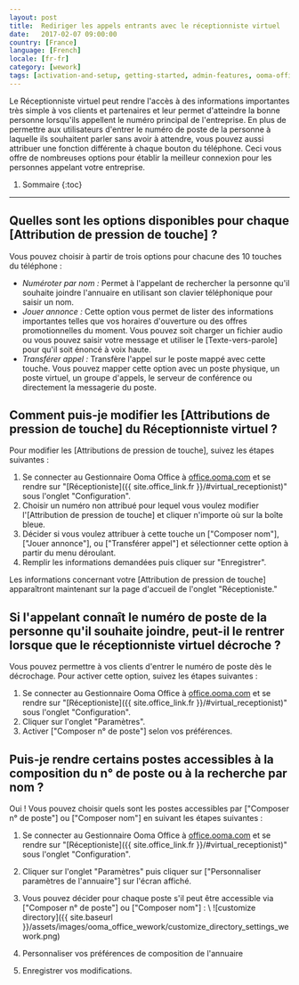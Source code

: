 ```yaml
---
layout: post
title:  Rediriger les appels entrants avec le réceptionniste virtuel
date:   2017-02-07 09:00:00
country: [France]
language: [French]
locale: [fr-fr]
category: [wework]
tags: [activation-and-setup, getting-started, admin-features, ooma-office-manager, calling, wework]
---
```


Le Réceptionniste virtuel peut rendre l'accès à des informations importantes très simple à vos clients et partenaires et leur permet d'atteindre la bonne personne lorsqu'ils appellent le numéro principal de l'entreprise. En plus de permettre aux utilisateurs d'entrer le numéro de poste de la personne à laquelle ils souhaitent parler sans avoir à attendre, vous pouvez aussi attribuer une fonction différente à chaque bouton du téléphone. Ceci vous offre de nombreuses options pour établir la meilleur connexion pour les personnes appelant votre entreprise.

1. Sommaire
{:toc}
* * *

## Quelles sont les options disponibles pour chaque [Attribution de pression de touche] ?

Vous pouvez choisir à partir de trois options pour chacune des 10 touches du téléphone :

* *Numéroter par nom :* Permet à l'appelant de rechercher la personne qu'il souhaite joindre l'annuaire en utilisant son clavier téléphonique pour saisir un nom.
* *Jouer annonce :* Cette option vous permet de lister des informations importantes telles que vos horaires d'ouverture ou des offres promotionnelles du moment. Vous pouvez soit charger un fichier audio ou vous pouvez saisir votre message et utiliser le [Texte-vers-parole] pour qu'il soit énoncé à voix haute.
* *Transférer appel :* Transfère l'appel sur le poste mappé avec cette touche. Vous pouvez mapper cette option avec un poste physique, un poste virtuel, un groupe d'appels, le serveur de conférence ou directement la messagerie du poste.

## Comment puis-je modifier les [Attributions de pression de touche] du Réceptionniste virtuel ?

Pour modifier les [Attributions de pression de touche], suivez les étapes suivantes :

1. Se connecter au Gestionnaire Ooma Office à [office.ooma.com](office.ooma.com) et se rendre sur "[Réceptioniste]({{ site.office_link.fr }}/#virtual_receptionist)" sous l'onglet "Configuration".
2. Choisir un numéro non attribué pour lequel vous voulez modifier l'[Attribution de pression de touche] et cliquer n'importe où sur la boîte bleue.
3. Décider si vous voulez attribuer à cette touche un ["Composer nom"], ["Jouer annonce"], ou ["Transférer appel"] et sélectionner cette option à partir du menu déroulant.
4. Remplir les informations demandées puis cliquer sur "Enregistrer".

Les informations concernant votre [Attribution de pression de touche] apparaîtront maintenant sur la page d'accueil de l'onglet "Réceptioniste."

## Si l'appelant connaît le numéro de poste de la personne qu'il souhaite joindre, peut-il le rentrer lorsque que le réceptionniste virtuel décroche ?

Vous pouvez permettre à vos clients d'entrer le numéro de poste dès le décrochage. Pour activer cette option, suivez les étapes suivantes :

1. Se connecter au Gestionnaire Ooma Office à [office.ooma.com](office.ooma.com) et se rendre sur "[Réceptioniste]({{ site.office_link.fr }}/#virtual_receptionist)" sous l'onglet "Configuration".
2. Cliquer sur l'onglet "Paramètres".
3. Activer ["Composer n° de poste"] selon vos préférences.

## Puis-je rendre certains postes accessibles à la composition du n° de poste ou à la recherche par nom ?

Oui ! Vous pouvez choisir quels sont les postes accessibles par ["Composer n° de poste"] ou ["Composer nom"] en suivant les étapes suivantes :

1. Se connecter au Gestionnaire Ooma Office à [office.ooma.com](office.ooma.com) et se rendre sur "[Réceptioniste]({{ site.office_link.fr }}/#virtual_receptionist)" sous l'onglet "Configuration".
2. Cliquer sur l'onglet "Paramètres" puis cliquer sur ["Personnaliser paramètres de l'annuaire"] sur l'écran affiché.
3. Vous pouvez décider pour chaque poste s'il peut être accessible via ["Composer n° de poste"] ou ["Composer nom"] : \\
   ![customize directory]({{ site.baseurl }}/assets/images/ooma_office_wework/customize_directory_settings_wework.png)

4. Personnaliser vos préférences de composition de l'annuaire
5. Enregistrer vos modifications.